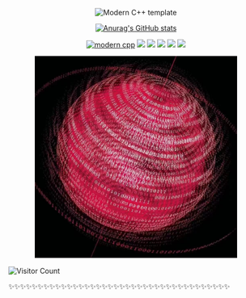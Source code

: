 <div id="title" align=center>


![Modern C++ template][github-sub-title:img]

[![Anurag's GitHub stats](https://github-readme-stats.vercel.app/api?username=QingyunQian&show_icons=true&theme=tokyonight)](https://b23.tv/iEJTnPp)

[![modern cpp](https://img.shields.io/badge/Code-Julia_Python-orange)](https://learn.microsoft.com/zh-cn/cpp/cpp/welcome-back-to-cpp-modern-cpp) 
![](https://img.shields.io/badge/研究方向-量子信息-red) 
![](https://img.shields.io/badge/科学计算-量子计算-yellow)
![](https://img.shields.io/badge/性格-开朗-brown) 
![](https://img.shields.io/badge/INTP人格-抗压Carry-blue) 
![](https://img.shields.io/badge/终将爱上Coding-兴趣是最好的老师-purple)


<img width="400" height="400" src="https://github.com/QingyunQian/QingyunQian/blob/main/Quantum.jpg"/>
</div>


![Visitor Count](https://profile-counter.glitch.me/QingyunQian/count.svg)

[github-sub-title:img]: https://readme-typing-svg.herokuapp.com?font=Segoe+Script&center=true&lines=Welcome!I'm_Qingyun_Qian
✨✨✨✨✨✨✨✨✨✨✨✨✨✨✨✨✨✨✨✨✨✨✨✨✨✨✨✨✨✨✨✨✨✨✨✨✨✨
<!--
**QingyunQian/QingyunQian** is a ✨ _special_ ✨ repository because its `README.md` (this file) appears on your GitHub profile.

Here are some ideas to get you started:

- 🔭 I’m currently working on ...
- 🌱 I’m currently learning ...
- 👯 I’m looking to collaborate on ...
- 🤔 I’m looking for help with ...
- 💬 Ask me about ...
- 📫 How to reach me: ...
- 😄 Pronouns: ...
- ⚡ Fun fact: ...
-->
